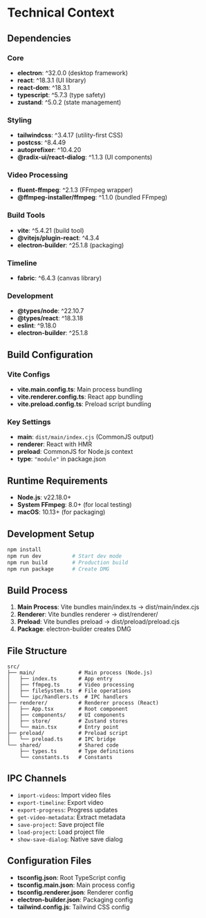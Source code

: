 # Technical Context

## Dependencies

### Core
- **electron**: ^32.0.0 (desktop framework)
- **react**: ^18.3.1 (UI library)
- **react-dom**: ^18.3.1
- **typescript**: ^5.7.3 (type safety)
- **zustand**: ^5.0.2 (state management)

### Styling
- **tailwindcss**: ^3.4.17 (utility-first CSS)
- **postcss**: ^8.4.49
- **autoprefixer**: ^10.4.20
- **@radix-ui/react-dialog**: ^1.1.3 (UI components)

### Video Processing
- **fluent-ffmpeg**: ^2.1.3 (FFmpeg wrapper)
- **@ffmpeg-installer/ffmpeg**: ^1.1.0 (bundled FFmpeg)

### Build Tools
- **vite**: ^5.4.21 (build tool)
- **@vitejs/plugin-react**: ^4.3.4
- **electron-builder**: ^25.1.8 (packaging)

### Timeline
- **fabric**: ^6.4.3 (canvas library)

### Development
- **@types/node**: ^22.10.7
- **@types/react**: ^18.3.18
- **eslint**: ^9.18.0
- **electron-builder**: ^25.1.8

## Build Configuration

### Vite Configs
- **vite.main.config.ts**: Main process bundling
- **vite.renderer.config.ts**: React app bundling
- **vite.preload.config.ts**: Preload script bundling

### Key Settings
- **main**: `dist/main/index.cjs` (CommonJS output)
- **renderer**: React with HMR
- **preload**: CommonJS for Node.js context
- **type**: `"module"` in package.json

## Runtime Requirements
- **Node.js**: v22.18.0+
- **System FFmpeg**: 8.0+ (for local testing)
- **macOS**: 10.13+ (for packaging)

## Development Setup
```bash
npm install
npm run dev          # Start dev mode
npm run build        # Production build
npm run package      # Create DMG
```

## Build Process
1. **Main Process**: Vite bundles main/index.ts → dist/main/index.cjs
2. **Renderer**: Vite bundles renderer → dist/renderer/
3. **Preload**: Vite bundles preload → dist/preload/preload.cjs
4. **Package**: electron-builder creates DMG

## File Structure
```
src/
├── main/              # Main process (Node.js)
│   ├── index.ts       # App entry
│   ├── ffmpeg.ts      # Video processing
│   ├── fileSystem.ts  # File operations
│   └── ipc/handlers.ts  # IPC handlers
├── renderer/          # Renderer process (React)
│   ├── App.tsx        # Root component
│   ├── components/    # UI components
│   ├── store/         # Zustand stores
│   └── main.tsx       # Entry point
├── preload/           # Preload script
│   └── preload.ts     # IPC bridge
└── shared/            # Shared code
    ├── types.ts       # Type definitions
    └── constants.ts   # Constants
```

## IPC Channels
- `import-videos`: Import video files
- `export-timeline`: Export video
- `export-progress`: Progress updates
- `get-video-metadata`: Extract metadata
- `save-project`: Save project file
- `load-project`: Load project file
- `show-save-dialog`: Native save dialog

## Configuration Files
- **tsconfig.json**: Root TypeScript config
- **tsconfig.main.json**: Main process config
- **tsconfig.renderer.json**: Renderer config
- **electron-builder.json**: Packaging config
- **tailwind.config.js**: Tailwind CSS config

